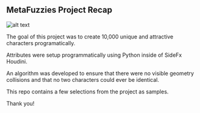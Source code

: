 ## MetaFuzzies Project Recap ##


![alt text](https://github.com/Nice-Take/metaFuzzies/blob/master/sample_images/Fuzzies_Group_100.jpg)


The goal of this project was to create 10,000
unique and attractive characters programatically.

Attributes were setup programmatically using 
Python inside of SideFx Houdini. 

An algorithm was developed to ensure that there
were no visible geometry collisions and that no
two characters could ever be identical.

This repo contains a few selections from the 
project as samples.

Thank you!

